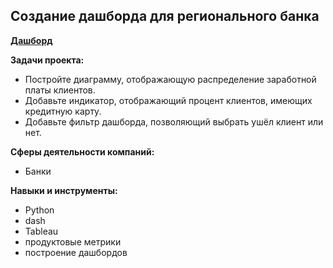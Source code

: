 ## Создание дашборда для регионального банка

**[Дашборд](https://public.tableau.com/app/profile/vadim5907/viz/bank_salary_level/Dashboard1#1)**

**Задачи проекта:**
- Постройте диаграмму, отображающую распределение заработной платы клиентов.
- Добавьте индикатор, отображающий процент клиентов, имеющих кредитную карту.
- Добавьте фильтр дашборда, позволяющий выбрать ушёл клиент или нет.

**Сферы деятельности компаний:**

- Банки

**Навыки и инструменты:** 

- Python
- dash
- Tableau
- продуктовые метрики
- построение дашбордов
